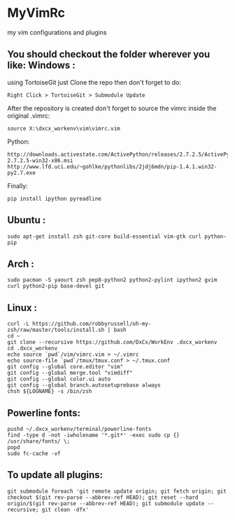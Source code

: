 MyVimRc
=======
my vim configurations and plugins

You should checkout the folder wherever you like:
Windows :
----------
using TortoiseGit just Clone the repo
then don't forget to do:

    Right Click > TortoiseGit > Submodule Update

After the repository is created don't forget to
source the vimrc inside the original .vimrc:

    source X:\dxcx_workenv\vim\vimrc.vim

Python:

    http://downloads.activestate.com/ActivePython/releases/2.7.2.5/ActivePython-2.7.2.5-win32-x86.msi
    http://www.lfd.uci.edu/~gohlke/pythonlibs/2jdj6mdn/pip-1.4.1.win32-py2.7.exe

Finally:

    pip install ipython pyreadline

Ubuntu :
----------

    sudo apt-get install zsh git-core build-essential vim-gtk curl python-pip

Arch :
----------

    sudo pacman -S yaourt zsh pep8-python2 python2-pylint ipython2 gvim curl python2-pip base-devel git

Linux :
----------

    curl -L https://github.com/robbyrussell/oh-my-zsh/raw/master/tools/install.sh | bash
    cd ~
    git clone --recursive https://github.com/DxCx/WorkEnv .dxcx_workenv
    cd .dxcx_workenv
    echo source `pwd`/vim/vimrc.vim > ~/.vimrc
    echo source-file `pwd`/tmux/tmux.conf > ~/.tmux.conf
    git config --global core.editor "vim"
    git config --global merge.tool "vimdiff"
    git config --global color.ui auto
    git config --global branch.autosetuprebase always
    chsh ${LOGNAME} -s /bin/zsh

Powerline fonts:
-----------------
    pushd ~/.dxcx_workenv/terminal/powerline-fonts
    find -type d -not -iwholename '*.git*' -exec sudo cp {} /usr/share/fonts/ \;
    popd
    sudo fc-cache -vf

To update all plugins:
----------------
    git submodule foreach 'git remote update origin; git fetch origin; git checkout $(git rev-parse --abbrev-ref HEAD); git reset --hard origin/$(git rev-parse --abbrev-ref HEAD); git submodule update --recursive; git clean -dfx'
